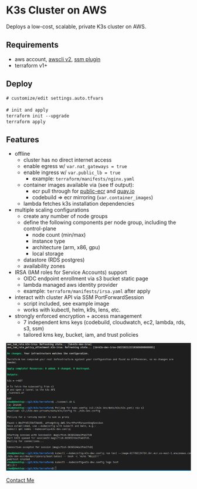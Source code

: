# K3s Cluster on AWS
Deploys a low-cost, scalable, private K3s cluster on AWS.

## Requirements
* aws account, [awscli v2](https://docs.aws.amazon.com/cli/latest/userguide/getting-started-install.html), [ssm plugin](https://docs.aws.amazon.com/systems-manager/latest/userguide/session-manager-working-with-install-plugin.html#install-plugin-linux)
* terraform v1+

## Deploy
```shell
# customize/edit settings.auto.tfvars

# init and apply
terraform init --upgrade
terraform apply
```

## Features
* offline
  * cluster has no direct internet access
  * enable egress w/ `var.nat_gateways = true`
  * enable ingress w/ `var.public_lb = true`
    * example: `terraform/manifests/nginx.yaml`
  * container images available via (see tf output):
    * ecr pull through for [public-ecr](https://gallery.ecr.aws/docker) and [quay.io](https://quay.io/search)
    * codebuild => ecr mirroring (`var.container_images`)
  * lambda fetches k3s installation dependencies
* multiple scaling configurations
  * create any number of node groups
  * define the following components per node group, including the control-plane
    * node count (min/max)
    * instance type
    * architecture (arm, x86, gpu)
    * local storage
  * datastore (RDS postgres)
  * availability zones
* IRSA (IAM roles for Service Accounts) support
  * OIDC endpoint enrollment via s3 bucket static page
  * lambda managed aws identity provider
  * example: `terraform/manifests/irsa.yaml` after apply
* interact with cluster API via SSM PortForwardSession
  * script included, see example image
  * works with kubectl, helm, k9s, lens, etc.
* strongly enforced encryption + access management
  * 7 independent kms keys (codebuild, cloudwatch, ec2, lambda, rds, s3, ssm)
  * tailored kms key, bucket, iam, and trust policies

![Output](k3s.png)

[Contact Me](https://discord.gg/sB9dUaj9jt)
